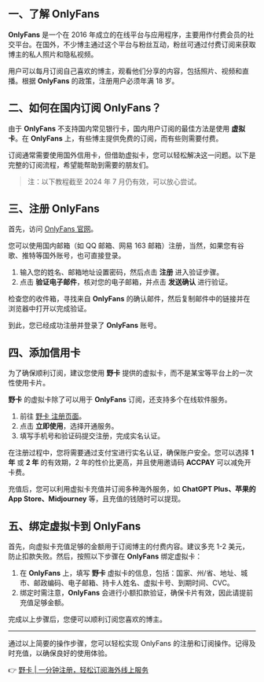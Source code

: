 ## 一、了解 OnlyFans

**OnlyFans** 是一个在 2016 年成立的在线平台与应用程序，主要用作付费会员的社交平台。在国外，不少博主通过这个平台与粉丝互动，粉丝可通过付费订阅来获取博主的私人照片和隐私视频。

用户可以每月订阅自己喜欢的博主，观看他们分享的内容，包括照片、视频和直播。根据 **OnlyFans** 的政策，注册用户必须年满 18 岁。

## 二、如何在国内订阅 OnlyFans？

由于 **OnlyFans** 不支持国内常见银行卡，国内用户订阅的最佳方法是使用 **虚拟卡**。在 **OnlyFans** 上，有些博主提供免费的订阅，而有些则需要付费。

订阅通常需要使用国外信用卡，但借助虚拟卡，您可以轻松解决这一问题。以下是完整的订阅流程，希望能帮助到需要的朋友们。

> 注：以下教程截至 2024 年 7 月仍有效，可以放心尝试。

## 三、注册 OnlyFans

首先，访问 [OnlyFans 官网](https://onlyfans.com/)。

您可以使用国内邮箱（如 QQ 邮箱、网易 163 邮箱）注册，当然，如果您有谷歌、推特等国外账号，也可直接登录。

1. 输入您的姓名、邮箱地址设置密码，然后点击 **注册** 进入验证步骤。
2. 点击 **验证电子邮件**，核对您的电子邮箱，并点击 **发送确认** 进行验证。

检查您的收件箱，寻找来自 **OnlyFans** 的确认邮件，然后复制邮件中的链接并在浏览器中打开以完成验证。

到此，您已经成功注册并登录了 **OnlyFans** 账号。

## 四、添加信用卡

为了确保顺利订阅，建议您使用 **野卡** 提供的虚拟卡，而不是某宝等平台上的一次性使用卡片。

**野卡** 的虚拟卡除了可以用于 **OnlyFans** 订阅，还支持多个在线软件服务。

1. 前往 [野卡 注册页面](https://bit.ly/bewildcard)。
2. 点击 **立即使用**，选择开通服务。
3. 填写手机号和验证码提交注册，完成实名认证。

在注册过程中，您将需要通过支付宝进行实名认证，确保账户安全。您可以选择 **1 年** 或 **2 年** 的有效期，2 年的性价比更高，并且使用邀请码 **ACCPAY** 可以减免开卡费。

充值后，您可以利用虚拟卡充值并订阅多种海外服务，如 **ChatGPT Plus、苹果的 App Store、Midjourney** 等，且充值的钱随时可以提现。

## 五、绑定虚拟卡到 OnlyFans

首先，向虚拟卡充值足够的金额用于订阅博主的付费内容。建议多充 1-2 美元，防止扣款失败。然后，按照以下步骤在 **OnlyFans** 绑定虚拟卡：

1. 在 **OnlyFans** 上，填写 **野卡** 虚拟卡的信息，包括：国家、州/省、地址、城市、邮政编码、电子邮箱、持卡人姓名、虚拟卡号、到期时间、CVC。
2. 绑定时需注意，**OnlyFans** 会进行小额扣款验证，确保卡片有效，因此请提前充值足够金额。

完成以上步骤后，您便可以顺利订阅您喜欢的博主。

---
通过以上简要的操作步骤，您可以轻松实现 OnlyFans 的注册和订阅操作。记得及时充值，以确保良好的使用体验。

👉 [野卡 | 一分钟注册，轻松订阅海外线上服务](https://bit.ly/bewildcard)